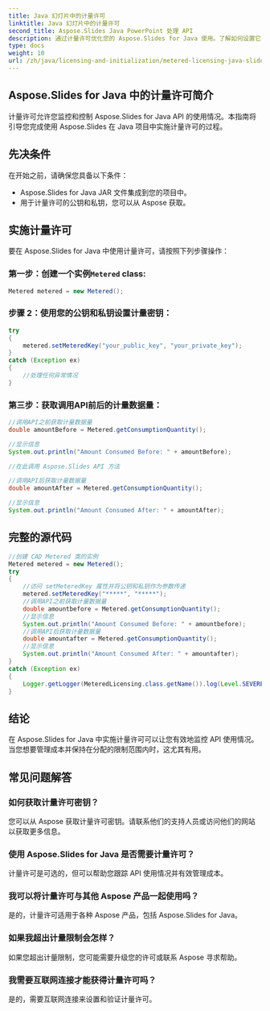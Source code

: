 ```yaml
---
title: Java 幻灯片中的计量许可
linktitle: Java 幻灯片中的计量许可
second_title: Aspose.Slides Java PowerPoint 处理 API
description: 通过计量许可优化您的 Aspose.Slides for Java 使用。了解如何设置它并监控您的 API 消耗。
type: docs
weight: 10
url: /zh/java/licensing-and-initialization/metered-licensing-java-slides/
---
```


## Aspose.Slides for Java 中的计量许可简介

计量许可允许您监控和控制 Aspose.Slides for Java API 的使用情况。本指南将引导您完成使用 Aspose.Slides 在 Java 项目中实施计量许可的过程。 

## 先决条件

在开始之前，请确保您具备以下条件：

- Aspose.Slides for Java JAR 文件集成到您的项目中。
- 用于计量许可的公钥和私钥，您可以从 Aspose 获取。

## 实施计量许可

要在 Aspose.Slides for Java 中使用计量许可，请按照下列步骤操作：

### 第一步：创建一个实例`Metered` class:

```java
Metered metered = new Metered();
```

### 步骤 2：使用您的公钥和私钥设置计量密钥：

```java
try
{
	metered.setMeteredKey("your_public_key", "your_private_key");
}
catch (Exception ex)
{
	//处理任何异常情况
}
```

### 第三步：获取调用API前后的计量数据量：

```java
//调用API之前获取计量数据量
double amountBefore = Metered.getConsumptionQuantity();

//显示信息
System.out.println("Amount Consumed Before: " + amountBefore);

//在此调用 Aspose.Slides API 方法

//调用API后获取计量数据量
double amountAfter = Metered.getConsumptionQuantity();

//显示信息
System.out.println("Amount Consumed After: " + amountAfter);
```
## 完整的源代码
```java
//创建 CAD Metered 类的实例
Metered metered = new Metered();
try
{
	//访问 setMeteredKey 属性并将公钥和私钥作为参数传递
	metered.setMeteredKey("*****", "*****");
	//调用API之前获取计量数据量
	double amountbefore = Metered.getConsumptionQuantity();
	//显示信息
	System.out.println("Amount Consumed Before: " + amountbefore);
	//调用API后获取计量数据量
	double amountafter = Metered.getConsumptionQuantity();
	//显示信息
	System.out.println("Amount Consumed After: " + amountafter);
}
catch (Exception ex)
{
	Logger.getLogger(MeteredLicensing.class.getName()).log(Level.SEVERE, null, ex);
}
```

## 结论

在 Aspose.Slides for Java 中实施计量许可可以让您有效地监控 API 使用情况。当您想要管理成本并保持在分配的限制范围内时，这尤其有用。

## 常见问题解答

### 如何获取计量许可密钥？

您可以从 Aspose 获取计量许可密钥。请联系他们的支持人员或访问他们的网站以获取更多信息。

### 使用 Aspose.Slides for Java 是否需要计量许可？

计量许可是可选的，但可以帮助您跟踪 API 使用情况并有效管理成本。

### 我可以将计量许可与其他 Aspose 产品一起使用吗？

是的，计量许可适用于各种 Aspose 产品，包括 Aspose.Slides for Java。

### 如果我超出计量限制会怎样？

如果您超出计量限制，您可能需要升级您的许可或联系 Aspose 寻求帮助。

### 我需要互联网连接才能获得计量许可吗？

是的，需要互联网连接来设置和验证计量许可。

